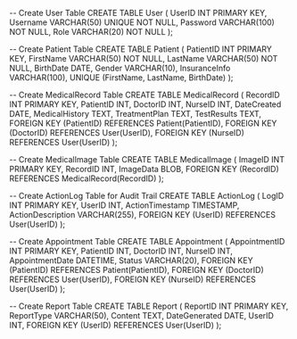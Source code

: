 -- Create User Table
CREATE TABLE User (
    UserID INT PRIMARY KEY,
    Username VARCHAR(50) UNIQUE NOT NULL,
    Password VARCHAR(100) NOT NULL,
    Role VARCHAR(20) NOT NULL
);

-- Create Patient Table
CREATE TABLE Patient (
    PatientID INT PRIMARY KEY,
    FirstName VARCHAR(50) NOT NULL,
    LastName VARCHAR(50) NOT NULL,
    BirthDate DATE,
    Gender VARCHAR(10),
    InsuranceInfo VARCHAR(100),
    UNIQUE (FirstName, LastName, BirthDate)
);

-- Create MedicalRecord Table
CREATE TABLE MedicalRecord (
    RecordID INT PRIMARY KEY,
    PatientID INT,
    DoctorID INT,
    NurseID INT,
    DateCreated DATE,
    MedicalHistory TEXT,
    TreatmentPlan TEXT,
    TestResults TEXT,
    FOREIGN KEY (PatientID) REFERENCES Patient(PatientID),
    FOREIGN KEY (DoctorID) REFERENCES User(UserID),
    FOREIGN KEY (NurseID) REFERENCES User(UserID)
);

-- Create MedicalImage Table
CREATE TABLE MedicalImage (
    ImageID INT PRIMARY KEY,
    RecordID INT,
    ImageData BLOB,
    FOREIGN KEY (RecordID) REFERENCES MedicalRecord(RecordID)
);

-- Create ActionLog Table for Audit Trail
CREATE TABLE ActionLog (
    LogID INT PRIMARY KEY,
    UserID INT,
    ActionTimestamp TIMESTAMP,
    ActionDescription VARCHAR(255),
    FOREIGN KEY (UserID) REFERENCES User(UserID)
);

-- Create Appointment Table
CREATE TABLE Appointment (
    AppointmentID INT PRIMARY KEY,
    PatientID INT,
    DoctorID INT,
    NurseID INT,
    AppointmentDate DATETIME,
    Status VARCHAR(20),
    FOREIGN KEY (PatientID) REFERENCES Patient(PatientID),
    FOREIGN KEY (DoctorID) REFERENCES User(UserID),
    FOREIGN KEY (NurseID) REFERENCES User(UserID)
);

-- Create Report Table
CREATE TABLE Report (
    ReportID INT PRIMARY KEY,
    ReportType VARCHAR(50),
    Content TEXT,
    DateGenerated DATE,
    UserID INT,
    FOREIGN KEY (UserID) REFERENCES User(UserID)
);

